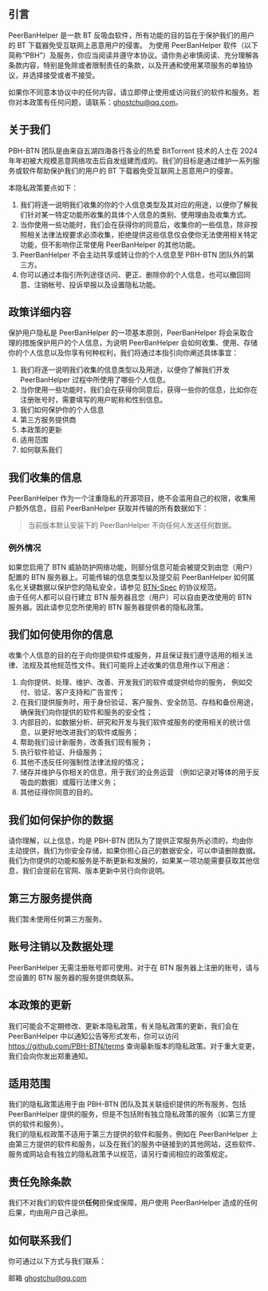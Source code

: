 ## 引言

PeerBanHelper 是一款 BT 反吸血软件，所有功能的目的旨在于保护我们的用户的 BT 下载器免受互联网上恶意用户的侵害。 为使用 PeerBanHelper 软件（以下简称“PBH”）及服务，你应当阅读并遵守本协议。请你务必审慎阅读、充分理解各条款内容，特别是免除或者限制责任的条款，以及开通和使用某项服务的单独协议，并选择接受或者不接受。

如果你不同意本协议中的任何内容，请立即停止使用或访问我们的软件和服务。若你对本政策有任何问题，请联系：ghostchu@qq.com。

## 关于我们

PBH-BTN 团队是由来自五湖四海各行各业的热爱 BitTorrent 技术的人士在 2024 年年初被大规模恶意网络攻击后自发组建而成的。我们的目标是通过维护一系列服务或软件帮助保护我们的用户的 BT 下载器免受互联网上恶意用户的侵害。

本隐私政策要点如下：

1. 我们将逐一说明我们收集的你的个人信息类型及其对应的用途，以便你了解我们针对某一特定功能所收集的具体个人信息的类别、使用理由及收集方式。  
2. 当你使用一些功能时，我们会在获得你的同意后，收集你的一些信息，除非按照相关法律法规要求必须收集，拒绝提供这些信息仅会使你无法使用相关特定功能，但不影响你正常使用 PeerBanHelper 的其他功能。
3. PeerBanHelper 不会主动共享或转让你的个人信息至 PBH-BTN 团队外的第三方。
4. 你可以通过本指引所列途径访问、更正、删除你的个人信息，也可以撤回同意、注销帐号、投诉举报以及设置隐私功能。

## 政策详细内容

保护用户隐私是 PeerBanHelper 的一项基本原则，PeerBanHelper 将会采取合理的措施保护用户的个人信息，为说明 PeerBanHelper 会如何收集、使用、存储你的个人信息以及你享有何种权利，我们将通过本指引向你阐述具体事宜：

1. 我们将逐一说明我们收集的信息类型以及用途，以便你了解我们开发 PeerBanHelper 过程中所使用了哪些个人信息。
2. 当你使用一些功能时，我们会在获得你同意后，获得一些你的信息，比如你在注册账号时，需要填写的用户昵称和性别信息。
3. 我们如何保护你的个人信息
4. 第三方服务提供商
5. 本政策的更新
6. 适用范围
7. 如何联系我们

## 我们收集的信息

PeerBanHelper 作为一个注重隐私的开源项目，绝不会滥用自己的权限，收集用户额外信息，目前 PeerBanHelper 获取并传输的所有数据如下：

> 当前版本默认安装下的 PeerBanHelper 不向任何人发送任何数据。

### 例外情况

如果您启用了 BTN 威胁防护网络功能，则部分信息可能会被提交到由您（用户）配置的 BTN 服务器上。可能传输的信息类型以及提交前 PeerBanHelper 如何匿名化关键数据以保护您的隐私安全，请参见 [BTN-Spec](https://github.com/PBH-BTN/BTN-Spec) 的协议规范。  
由于任何人都可以自行建立 BTN 服务器且您（用户）可以自由更改使用的 BTN 服务器。因此请参见您所使用的 BTN 服务器提供者的隐私政策。

## 我们如何使用你的信息

收集个人信息的目的在于向你提供软件或服务，并且保证我们遵守适用的相关法律、法规及其他规范性文件。我们可能将上述收集的信息用作以下用途：

1. 向你提供、处理、维护、改善、开发我们的软件或提供给你的服务， 例如交付、验证、客户支持和广告宣传；
2. 在我们提供服务时，用于身份验证、客户服务、安全防范、存档和备份用途，确保我们向你提供的软件和服务的安全性；
3. 内部目的，如数据分析、研究和开发与我们软件或服务的使用相关的统计信息，以更好地改进我们的软件或服务；
4. 帮助我们设计新服务，改善我们现有服务；
5. 执行软件验证、升级服务；
6. 其他不违反任何强制性法律法规的情况；
7. 储存并维护与你相关的信息，用于我们的业务运营 （例如记录对等体的用于反吸血的数据）或履行法律义务；
8. 其他征得你同意的目的。

## 我们如何保护你的数据

请你理解，以上信息，均是 PBH-BTN 团队为了提供正常服务所必须的，均由你主动提供，我们为你安全存储，如果你担心自己的数据安全，可以申请删除数据。我们为你提供的功能和服务是不断更新和发展的，如果某一项功能需要获取其他信息，我们会提前在官网、版本更新中另行向你说明。

## 第三方服务提供商

我们暂未使用任何第三方服务。

## 账号注销以及数据处理

PeerBanHelper 无需注册账号即可使用。对于在 BTN 服务器上注册的账号，请与您设置的 BTN 服务器的服务提供商联系。

## 本政策的更新

我们可能会不定期修改、更新本隐私政策，有关隐私政策的更新，我们会在 PeerBanHelper 中以通知公告等形式发布，你可以访问 https://github.com/PBH-BTN/terms 查询最新版本的隐私政策。对于重大变更，我们会向你发出郑重通知。

## 适用范围

我们的隐私政策适用于由 PBH-BTN 团队及其关联组织提供的所有服务，包括 PeerBanHelper 提供的服务，但是不包括附有独立隐私政策的服务（如第三方提供的软件和服务）。  
我们的隐私权政策不适用于第三方提供的软件和服务，例如在 PeerBanHelper 上由第三方提供的软件和服务，以及在我们的服务中链接到的其他网站，这些软件、服务或网站会有独立的隐私政策予以规范，请另行查阅相应的政策规定。  

## 责任免除条款

我们不对我们的软件提供**任何**担保或保障，用户使用 PeerBanHelper 造成的任何后果，均由用户自己承担。

## 如何联系我们

你可通过以下方式与我们联系：

邮箱 ghostchu@qq.com
